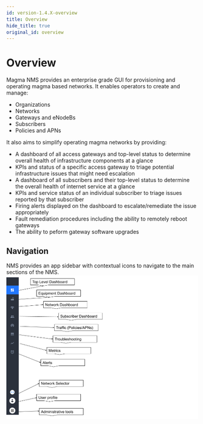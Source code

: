 ```yaml
---
id: version-1.4.X-overview
title: Overview
hide_title: true
original_id: overview
---
```


# Overview
Magma NMS provides an enterprise grade GUI for provisioning and operating magma based networks.
It enables operators to create and manage:
- Organizations
- Networks
- Gateways and eNodeBs
- Subscribers
- Policies and APNs

It also aims to simplify operating magma networks by providing:
* A dashboard of all access gateways and top-level status to determine overall health of infrastructure components at a glance
* KPIs and status of a specific access gateway to triage potential infrastructure issues that might need escalation
* A dashboard of all subscribers and their top-level status to determine the overall health of internet service at a glance
* KPIs and service status of an individual subscriber to triage issues reported by that subscriber
* Firing alerts displayed on the dashboard to escalate/remediate the issue appropriately
* Fault remediation procedures including the ability to remotely reboot gateways
* The ability to peform gateway software upgrades

## Navigation
NMS provides an app sidebar with contextual icons to navigate to the main sections of the NMS.
![app_sidebar](../../../../readmes/assets/nms/userguide/app_sidebar.png)
